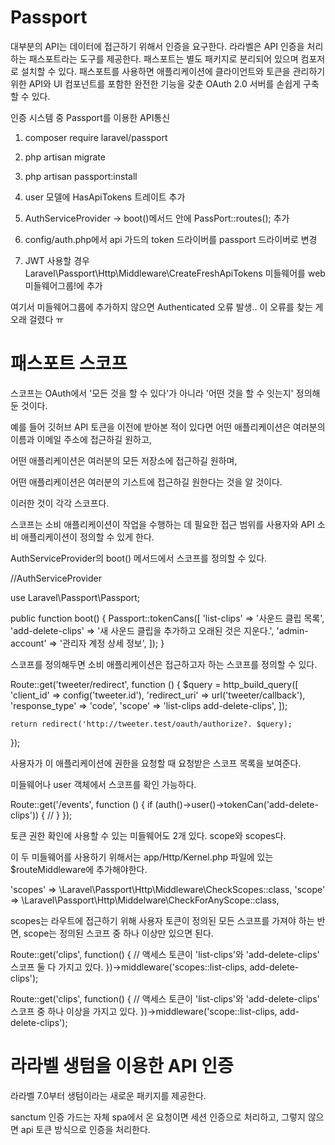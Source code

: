 # Passport


대부분의 API는 데이터에 접근하기 위해서 인증을 요구한다. 라라벨은 API 인증을 처리하는 패스포트라는 도구를 제공한다. 패스포트는 별도 패키지로 분리되어 있으며 컴포저로 설치할 수 있다. 패스포트를 사용하면 애플리케이션에 클라이언트와 토큰을 관리하기 위한 API와 UI 컴포넌트를 포함한 완전한 기능을 갖춘 OAuth 2.0 서버를 손쉽게 구축할 수 있다.

인증 시스템 중 Passport를 이용한 API통신

1. composer require laravel/passport

2. php artisan migrate

3. php artisan passport:install

4. user 모델에 HasApiTokens 트레이트 추가

5. AuthServiceProvider -> boot()메서드 안에 PassPort::routes(); 추가

6. config/auth.php에서 api 가드의 token 드라이버를 passport 드라이버로 변경

7. JWT 사용할 경우 Laravel\Passport\Http\Middleware\CreateFreshApiTokens 미들웨어를 web 미들웨어그룹!에 추가

여기서 미들웨어그룹에 추가하지 않으면 Authenticated 오류 발생.. 이 오류를 찾는 게 오래 걸렸다 ㅠ

# 패스포트 스코프

스코프는 OAuth에서 '모든 것을 할 수 있다'가 아니라 '어떤 것을 할 수 잇는지' 정의해둔 것이다.

예를 들어 깃허브 API 토큰을 이전에 받아본 적이 있다면 어떤 애플리케이션은 여러분의 이름과 이메일 주소에 접근하길 원하고,

어떤 애플리케이션은 여러분의 모든 저장소에 접근하길 원하며,

어떤 애플리케이션은 여러분의 기스트에 접근하길 원한다는 것을 알 것이다.

이러한 것이 각각 스코프다.

스코프는 소비 애플리케이션이 작업을 수행하는 데 필요한 접근 범위를 사용자와 API 소비 애플리케이션이 정의할 수 있게 한다.

AuthServiceProvider의 boot() 메서드에서 스코프를 정의할 수 있다.

//AuthServiceProvider

use Laravel\Passport\Passport;

public function boot()
{
    Passport::tokenCans([
        'list-clips' => '사운드 클립 목록',
        'add-delete-clips' => '새 사운드 클립을 추가하고 오래된 것은 지운다.',
        'admin-account' => '관리자 계정 상세 정보',
    ]);
}

스코프를 정의해두면 소비 애플리케이션은 접근하고자 하는 스코프를 정의할 수 있다.

Route::get('tweeter/redirect', function () {
    $query = http_build_query([
        'client_id' => config('tweeter.id'),
        'redirect_uri' => url('tweeter/callback'),
        'response_type' => 'code',
        'scope' => 'list-clips add-delete-clips',
    ]);

    return redirect('http://tweeter.test/oauth/authorize?. $query);
});

사용자가 이 애플리케이션에 권한을 요청할 때 요청받은 스코프 목록을 보여준다.

미들웨어나 user 객체에서 스코프를 확인 가능하다.

Route::get('/events', function () {
    if (auth()->user()->tokenCan('add-delete-clips')) {
        //
    }
});

토큰 권한 확인에 사용할 수 있는 미들웨어도 2개 있다. scope와 scopes다.

이 두 미들웨어를 사용하기 위해서는 app/Http/Kernel.php 파일에 있는 $routeMiddleware에 추가해야한다.

'scopes' => \Laravel\Passport\Http\Middleware\CheckScopes::class,
'scope' => \Laravel\Passport\Http\Middelware\CheckForAnyScope::class,

scopes는 라우트에 접근하기 위해 사용자 토큰이 정의된 모든 스코프를 가져야 하는 반면, scope는 정의된 스코프 중 하나 이상만 있으면 된다.

Route::get('clips', function() {
    // 액세스 토큰이 'list-clips'와 'add-delete-clips' 스코프 둘 다 가지고 있다.
})->middleware('scopes::list-clips, add-delete-clips');

Route::get('clips', function() {
    // 액세스 토큰이 'list-clips'와 'add-delete-clips' 스코프 중 하나 이상을 가지고 있다.
})->middleware('scope::list-clips, add-delete-clips');

# 라라벨 생텀을 이용한 API 인증

라라벨 7.0부터 생텀이라는 새로운 패키지를 제공한다.

sanctum 인증 가드는 자체 spa에서 온 요청이면 세션 인증으로 처리하고, 그렇지 않으면 api 토큰 방식으로 인증을 처리한다.

